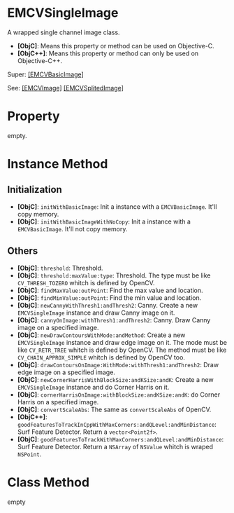 # EMCVSingleImage

A wrapped single channel image class.

- **[ObjC]**: Means this property or method can be used on Objective-C.
- **[ObjC++]**: Means this property or method can only be used on Objective-C++.

Super: [[EMCVBasicImage]](https://github.com/trmbhs/EMCVLib/blob/master/Documents/EMCVBasicImage.md) 

See: [[EMCVImage]](https://github.com/trmbhs/EMCVLib/blob/master/Documents/EMCVImage.md) [[EMCVSplitedImage]](https://github.com/trmbhs/EMCVLib/blob/master/Documents/EMCVSplitedImage.md)

# Property

empty.

# Instance Method

## Initialization

- **[ObjC]**: `initWithBasicImage`: Init a instance with a `EMCVBasicImage`. It'll copy memory.
- **[ObjC]**: `initWithBasicImageWithNoCopy`: Init a instance with a `EMCVBasicImage`. It'll not copy memory.


## Others
- **[ObjC]**: `threshold`: Threshold.
- **[ObjC]**: `threshold:maxValue:type`: Threshold. The type must be like `CV_THRESH_TOZERO` whitch is defined by OpenCV.
- **[ObjC]**: `findMaxValue:outPoint`: Find the max value and location.
- **[ObjC]**: `findMinValue:outPoint`: Find the min value and location.
- **[ObjC]**: `newCannyWithThresh1:andThresh2`: Canny. Create a new `EMCVSingleImage` instance and draw Canny image on it.
- **[ObjC]**: `cannyOnImage:withThresh1:andThresh2`: Canny. Draw Canny image on a specified image.
- **[ObjC]**: `newDrawContoursWithMode:andMethod`: Create a new `EMCVSingleImage` instance and draw edge image on it. The mode must be like `CV_RETR_TREE` whitch is defined by OpenCV. The method must be like `CV_CHAIN_APPROX_SIMPLE` whitch is defined by OpenCV too.
- **[ObjC]**: `drawContoursOnImage:WithMode:withThresh1:andThresh2`: Draw edge image on a specified image.
- **[ObjC]**: `newCornerHarrisWithBlockSize:andKSize:andK`: Create a new `EMCVSingleImage` instance and do Corner Harris on it.
- **[ObjC]**: `cornerHarrisOnImage:withBlockSize:andKSize:andK`: do Corner Harris on a specified image.
- **[ObjC]**: `convertScaleAbs`: The same as `convertScaleAbs` of OpenCV.
- **[ObjC++]**: `goodFeaturesToTrackInCppWithMaxCorners:andQLevel:andMinDistance`: Surf Feature Detector. Return a `vector<Point2f>`.
- **[ObjC]**: `goodFeaturesToTrackWithMaxCorners:andQLevel:andMinDistance`: Surf Feature Detector. Return a `NSArray` of `NSValue` whitch is wraped `NSPoint`.

# Class Method

empty